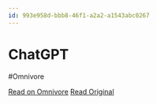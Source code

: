 ```yaml
---
id: 993e958d-bbb8-46f1-a2a2-a1543abc0267
---
```


# ChatGPT
#Omnivore

[Read on Omnivore](https://omnivore.app/me/chat-gpt-18fd2d840f5)
[Read Original](https://chatgpt.com/c/de484c8f-5fe9-4ef0-95a6-8cd4ff625743)

